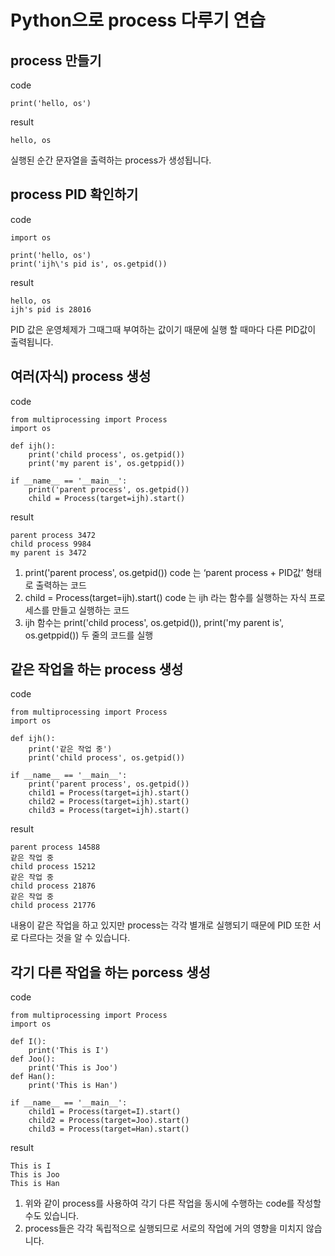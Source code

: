 # Python으로 process 다루기 연습


## process 만들기
code
```
print('hello, os')
```
result
```
hello, os
```
실행된 순간 문자열을 출력하는 process가 생성됩니다.


## process PID 확인하기
code
```
import os

print('hello, os')
print('ijh\'s pid is', os.getpid())
```
result
```
hello, os
ijh's pid is 28016
```
PID 값은 운영체제가 그때그때 부여하는 값이기 때문에 실행 할 때마다 다른 PID값이 출력됩니다.


## 여러(자식) process 생성
code
```
from multiprocessing import Process
import os

def ijh():
    print('child process', os.getpid())
    print('my parent is', os.getppid())

if __name__ == '__main__':
    print('parent process', os.getpid())
    child = Process(target=ijh).start()
```
result
```
parent process 3472
child process 9984
my parent is 3472
```
1. print('parent process', os.getpid()) code 는 ‘parent process + PID값’ 형태로 출력하는 코드
2. child = Process(target=ijh).start() code 는 ijh 라는 함수를 실행하는 자식 프로세스를 만들고 실행하는 코드
3. ijh 함수는 print('child process', os.getpid()), print('my parent is', os.getppid()) 두 줄의 코드를 실행


## 같은 작업을 하는 process 생성
code
```
from multiprocessing import Process
import os

def ijh():
    print('같은 작업 중')
    print('child process', os.getpid())

if __name__ == '__main__':
    print('parent process', os.getpid())
    child1 = Process(target=ijh).start()
    child2 = Process(target=ijh).start()
    child3 = Process(target=ijh).start()
```
result
```
parent process 14588
같은 작업 중
child process 15212
같은 작업 중
child process 21876
같은 작업 중
child process 21776
```
내용이 같은 작업을 하고 있지만 process는 각각 별개로 실행되기 때문에 PID 또한 서로 다르다는 것을 알 수 있습니다.


## 각기 다른 작업을 하는 porcess 생성
code
```
from multiprocessing import Process
import os

def I():
    print('This is I')
def Joo():
    print('This is Joo')
def Han():
    print('This is Han')

if __name__ == '__main__':
    child1 = Process(target=I).start()
    child2 = Process(target=Joo).start()
    child3 = Process(target=Han).start()
```
result
```
This is I
This is Joo
This is Han
```
1. 위와 같이 process를 사용하여 각기 다른 작업을 동시에 수행하는 code를 작성할 수도 있습니다.
2. process들은 각각 독립적으로 실행되므로 서로의 작업에 거의 영향을 미치지 않습니다.
